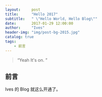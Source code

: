 ```yaml
---
layout:     post
title:      "Hello 2017"
subtitle:   " \"Hello World, Hello Blog\""
date:       2017-01-29 12:00:00
author:     "Ives"
header-img: "img/post-bg-2015.jpg"
catalog: true
tags:
    - 前言
---
```


> “Yeah It's on. ”


## 前言

Ives 的 Blog 就这么开通了。
